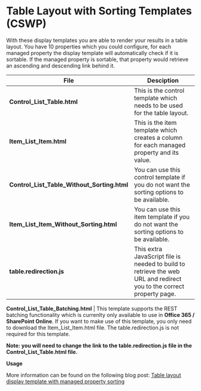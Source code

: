 Table Layout with Sorting Templates (CSWP)
================

With these display templates you are able to render your results in a table layout. You have 10 properties which you could configure, for each managed property the display template will automatically check if it is sortable. If the managed property is sortable, that property would retrieve an ascending and descending link behind it.

File | Desciption
--- | ---
__Control_List_Table.html__ | This is the control template which needs to be used for the table layout.
__Item_List_Item.html__ | This is the item template which creates a column for each managed property and its value.
__Control_List_Table_Without_Sorting.html__ | You can use this control template if you do not want the sorting options to be available.
__Item_List_Item_Without_Sorting.html__ | You can use this item template if you do not want the sorting options to be available.
__table.redirection.js__ | This extra JavaScript file is needed to build to retrieve the web URL and redirect you to the correct property page.

__Control_List_Table_Batching.html__ | This template supports the REST batching functionality which is currenlty only available to use in **Office 365 / SharePoint Online**. If you want to make use of this template, you only need to download the Item_List_Item.html file. The table.redirection.js is not required for this template.

**Note: you will need to change the link to the table.redirection.js file in the Control_List_Table.html file.**

**Usage**

More information can be found on the following blog post: [Table layout display template with managed property sorting](http://www.eliostruyf.com/table-layout-display-template-with-managed-property-sorting/ "Table layout display template with managed property sorting")